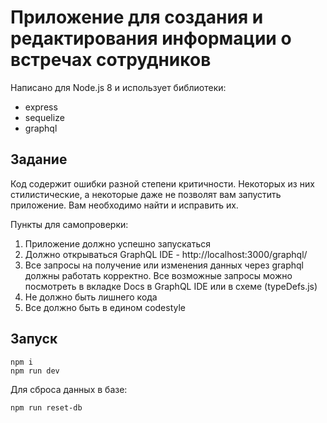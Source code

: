 # Приложение для создания и редактирования информации о встречах сотрудников

Написано для Node.js 8 и использует библиотеки:
* express
* sequelize
* graphql

## Задание
Код содержит ошибки разной степени критичности. Некоторых из них стилистические, а некоторые даже не позволят вам запустить приложение. Вам необходимо найти и исправить их.

Пункты для самопроверки:
1. Приложение должно успешно запускаться
2. Должно открываться GraphQL IDE - http://localhost:3000/graphql/
3. Все запросы на получение или изменения данных через graphql должны работать корректно. Все возможные запросы можно посмотреть в вкладке Docs в GraphQL IDE или в схеме (typeDefs.js)
4. Не должно быть лишнего кода
5. Все должно быть в едином codestyle

## Запуск
```
npm i
npm run dev
```

Для сброса данных в базе:
```
npm run reset-db
```
